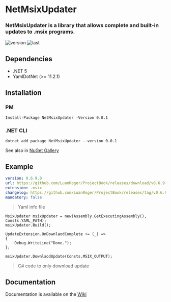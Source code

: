 # NetMsixUpdater
### NetMsixUpdater is a library that allows complete and built-in updates to .msix programs.

![version](https://img.shields.io/nuget/dt/NetMsixUpdater)
![last](https://img.shields.io/nuget/v/NetMsixUpdater)

## Dependencies
- .NET 5
- YamlDotNet (>= 11.2.1)

## Installation
### PM
```
Install-Package NetMsixUpdater -Version 0.0.1
```
### .NET CLI
```
dotnet add package NetMsixUpdater --version 0.0.1
```
See also in [NuGet Gallery](https://www.nuget.org/packages/NetMsixUpdater)

## Example
```yaml
version: 0.6.9.0
url: https://github.com/LuanRoger/ProjectBook/releases/download/v0.6.9-beta/ProjectBook.Pakage_0.6.9.0_AnyCPU.msix
extension: .msix
changelog: https://github.com/LuanRoger/ProjectBook/releases/tag/v0.6.9-beta
mandatory: false
```
> Yaml info file

```chsarp
MsixUpdater msixUpdater = new(Assembly.GetExecutingAssembly(), Consts.YAML_PATH);
msixUpdater.Build();

UpdateExtension.OnDownlaodComplete += (_) =>
{
    Debug.WriteLine("Done.");
};

msixUpdater.DownlaodUpdate(Consts.MSIX_OUTPUT);
```
> C# code to only download update

## Documentation
Documentation is available on the [Wiki](https://github.com/LuanRoger/NetMsixUpdater/wiki)
